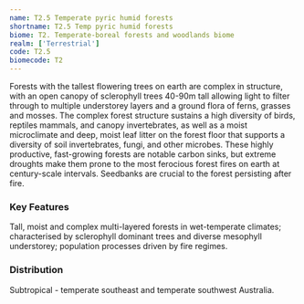 ```yaml
---
name: T2.5 Temperate pyric humid forests
shortname: T2.5 Temp pyric humid forests
biome: T2. Temperate-boreal forests and woodlands biome
realm: ['Terrestrial']
code: T2.5
biomecode: T2
---
```


Forests with the tallest flowering trees on earth are complex in structure, with an open canopy of sclerophyll trees 40-90m tall allowing light to filter through to multiple understorey layers and a ground flora of ferns, grasses and mosses. The complex forest structure sustains a high diversity of birds, reptiles mammals, and canopy invertebrates, as well as a moist microclimate and deep, moist leaf litter on the forest floor that supports a diversity of soil invertebrates, fungi, and other microbes. These highly productive, fast-growing forests are notable carbon sinks, but extreme droughts make them prone to the most ferocious forest fires on earth at century-scale intervals. Seedbanks are crucial to the forest persisting after fire.

### Key Features

Tall, moist and complex multi-layered forests in wet-temperate climates; characterised by sclerophyll dominant trees and diverse mesophyll understorey; population processes driven by fire regimes.

### Distribution

Subtropical - temperate southeast and temperate southwest Australia.

